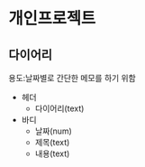 # 개인프로젝트
## 다이어리

용도:날짜별로 간단한 메모를 하기 위함

* 헤더 
  * 다이어리(text)
* 바디
  * 날짜(num)
  * 제목(text)
  * 내용(text)


